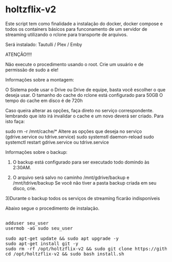 # holtzflix-v2


Este script tem como finalidade a instalação do docker, docker compose e todos os containers básicos para funconamento de um servidor de streaming utilizando o rclone para transporte de arquivos.

Será instalado: Tautulli / Plex / Emby

ATENÇÃO!!!!

Não execute o procedimento usando o root. Crie um usuário e de permissão de sudo a ele!

Informações sobre a montagem:

O Sistema pode usar o Drive ou Drive de equipe, basta você escolher o que deseja usar.
O tamanho do cache do rclone está configurado para 50GB
O tempo do cache em disco é de 720h

Caso queira alterar as opções, faça direto no serviço correspondente. lembrando que isto irá invalidar o cache e um novo deverá ser criado. Para isto faça:

sudo rm -r /mnt/cache/*
Altere as opções que deseja no serviço (gdrive.service ou tdrive.service)
sudo systemstl daemon-reload
sudo systemctl restart gdrive.service ou tdrive.service

Informações sobre o backup:

1) O backup está configurado para ser executado todo domindo às 2:30AM.

2) O arquivo será salvo no caminho /mnt/gdrive/backup e /mnt/tdrive/backup
Se você não tiver a pasta backup criada em seu disco, crie.

3)Durante o backup todos os serviços de streaming ficarão indisponíveis

Abaixo segue o procedimento de instalação.


<pre>

adduser seu_user
usermob -aG sudo seu_user

sudo apt-get update && sudo apt upgrade -y
sudo apt-get install git -y
sudo rm -rf /opt/holtzflix-v2 && sudo git clone https://github.com/luizfeliperc/holtzflix-v2.git /opt/holtzflix-v2
cd /opt/holtzflix-v2 && sudo bash install.sh
</pre>
